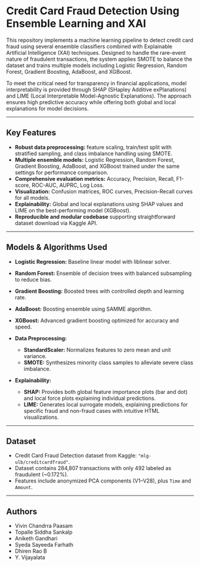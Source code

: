 # Credit Card Fraud Detection Using Ensemble Learning and XAI

This repository implements a machine learning pipeline to detect credit card fraud using several ensemble classifiers combined with Explainable Artificial Intelligence (XAI) techniques. Designed to handle the rare-event nature of fraudulent transactions, the system applies SMOTE to balance the dataset and trains multiple models including Logistic Regression, Random Forest, Gradient Boosting, AdaBoost, and XGBoost.

To meet the critical need for transparency in financial applications, model interpretability is provided through SHAP (SHapley Additive exPlanations) and LIME (Local Interpretable Model-Agnostic Explanations). The approach ensures high predictive accuracy while offering both global and local explanations for model decisions.

---

## Key Features

- **Robust data preprocessing:** feature scaling, train/test split with stratified sampling, and class imbalance handling using SMOTE.
- **Multiple ensemble models:** Logistic Regression, Random Forest, Gradient Boosting, AdaBoost, and XGBoost trained under the same settings for performance comparison.
- **Comprehensive evaluation metrics:** Accuracy, Precision, Recall, F1-score, ROC-AUC, AUPRC, Log Loss.
- **Visualization:** Confusion matrices, ROC curves, Precision-Recall curves for all models.
- **Explainability:** Global and local explanations using SHAP values and LIME on the best-performing model (XGBoost).
- **Reproducible and modular codebase** supporting straightforward dataset download via Kaggle API.

---

## Models & Algorithms Used

- **Logistic Regression:** Baseline linear model with liblinear solver.
- **Random Forest:** Ensemble of decision trees with balanced subsampling to reduce bias.
- **Gradient Boosting:** Boosted trees with controlled depth and learning rate.
- **AdaBoost:** Boosting ensemble using SAMME algorithm.
- **XGBoost:** Advanced gradient boosting optimized for accuracy and speed.

- **Data Preprocessing:**
  - **StandardScaler:** Normalizes features to zero mean and unit variance.
  - **SMOTE:** Synthesizes minority class samples to alleviate severe class imbalance.
- **Explainability:**
  - **SHAP:** Provides both global feature importance plots (bar and dot) and local force plots explaining individual predictions.
  - **LIME:** Generates local surrogate models, explaining predictions for specific fraud and non-fraud cases with intuitive HTML visualizations.

---

## Dataset

- Credit Card Fraud Detection dataset from Kaggle: `"mlg-ulb/creditcardfraud"`.
- Dataset contains 284,807 transactions with only 492 labeled as fraudulent (~0.172%).
- Features include anonymized PCA components (V1–V28), plus `Time` and `Amount`.

---

## Authors

- Vivin Chandrra Paasam
- Topalle Siddha Sankalp
- Aniketh Gandhari
- Syeda Sayeeda Farhath
- Dhiren Rao B
- Y. Vijayalata
